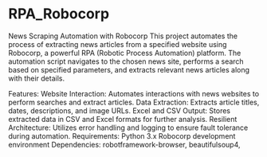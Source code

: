 # RPA_Robocorp
News Scraping Automation with Robocorp
This project automates the process of extracting news articles from a specified website using Robocorp, a powerful RPA (Robotic Process Automation) platform. The automation script navigates to the chosen news site, performs a search based on specified parameters, and extracts relevant news articles along with their details.

Features:
Website Interaction: Automates interactions with news websites to perform searches and extract articles.
Data Extraction: Extracts article titles, dates, descriptions, and image URLs.
Excel and CSV Output: Stores extracted data in CSV and Excel formats for further analysis.
Resilient Architecture: Utilizes error handling and logging to ensure fault tolerance during automation.
Requirements:
Python 3.x
Robocorp development environment
Dependencies: robotframework-browser, beautifulsoup4, 
